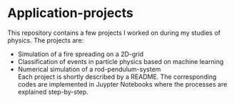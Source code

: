 # Application-projects
This repository contains a few projects I worked on during my studies of physics.
The projects are:
- Simulation of a fire spreading on a 2D-grid
- Classification of events in particle physics based on machine learning
- Numerical simulation of a rod-pendulum-system\
Each project is shortly described by a README. The corresponding codes are implemented in Juypter Notebooks where the processes are explained step-by-step.
